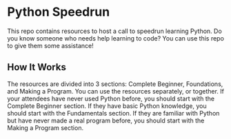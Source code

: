 # Python Speedrun

This repo contains resources to host a call to speedrun learning Python. Do you know someone who needs help learning to code? You can use this repo to give them some assistance!

## How It Works

The resources are divided into 3 sections: Complete Beginner, Foundations, and Making a Program. You can use the resources separately, or together. If your attendees have never used Python before, you should start with the Complete Beginner section. If they have basic Python knowledge, you should start with the Fundamentals section. If they are familiar with Python but have never made a real program before, you should start with the Making a Program section.